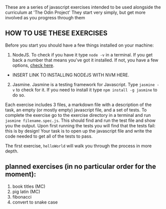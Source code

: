These are a series of javascript exercises intended to be used alongside the curriculum at 'The Odin Project'  They start very simply, but get more involved as you progress through them

## HOW TO USE THESE EXERCISES
Before you start you should have a few things installed on your machine:
1. NodeJS.  To check if you have it type `node -v` in a terminal.  If you get back a number that means you've got it installed.  If not, you have a few options, [check here](https://nodejs.org/en/).
 - INSERT LINK TO INSTALLING NODEJS WITH NVM HERE.
2. Jasmine.  Jasmine is a testing framework for Javascript.  Type `jasmine -v` to check for it.  If you need to install it type `npm install -g jasmine` to do so.

Each exercise includes 3 files, a markdown file with a description of the task, an empty (or mostly empty) javascript file, and a set of tests.  To complete the exercise go to the exercise directory in a terminal and run `jasmine filename.spec.js`.  This should find and run the test file and show you the output.  Upon first running the tests you will find that the tests fail: this is by design!  Your task is to open up the javascript file and write the code needed to get all of the tests to pass.

The first exercise, `helloWorld` will walk you through the process in more depth.


## planned exercises (in no particular order for the moment):
1. book titles (MC)
1. pig latin (MC)
1. fibonacci 
1. convert to snake case